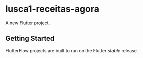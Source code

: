 # lusca1-receitas-agora

A new Flutter project.

## Getting Started

FlutterFlow projects are built to run on the Flutter _stable_ release.
